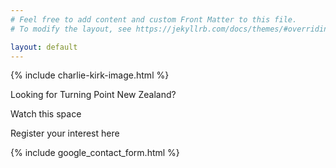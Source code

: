 ```yaml
---
# Feel free to add content and custom Front Matter to this file.
# To modify the layout, see https://jekyllrb.com/docs/themes/#overriding-theme-defaults

layout: default
---
```


{% include charlie-kirk-image.html %}

Looking for Turning Point New Zealand?

Watch this space

Register your interest here

{% include google_contact_form.html %}
